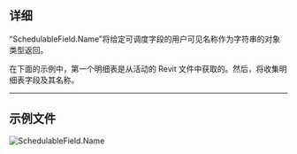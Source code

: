## 详细
“SchedulableField.Name”将给定可调度字段的用户可见名称作为字符串的对象类型返回。

在下面的示例中，第一个明细表是从活动的 Revit 文件中获取的。然后，将收集明细表字段及其名称。
___
## 示例文件

![SchedulableField.Name](./Revit.Schedules.SchedulableField.Name_img.jpg)
